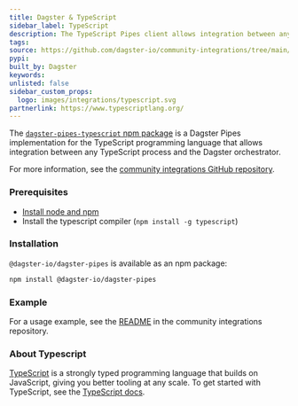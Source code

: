 ```yaml
---
title: Dagster & TypeScript
sidebar_label: TypeScript
description: The TypeScript Pipes client allows integration between any TypeScript process and the Dagster orchestrator.
tags:
source: https://github.com/dagster-io/community-integrations/tree/main/libraries/pipes/implementations/typescript
pypi:
built_by: Dagster
keywords:
unlisted: false
sidebar_custom_props:
  logo: images/integrations/typescript.svg
partnerlink: https://www.typescriptlang.org/
---
```


The [`dagster-pipes-typescript` npm package](https://www.npmjs.com/package/@dagster-io/dagster-pipes) is a Dagster Pipes implementation for the TypeScript programming language that allows integration between any TypeScript process and the Dagster orchestrator.

For more information, see the [community integrations GitHub repository](https://github.com/dagster-io/community-integrations/blob/main/libraries/pipes/implementations/typescript/README.md).

### Prerequisites

- [Install node and npm](https://nodejs.org/en/download)
- Install the typescript compiler (`npm install -g typescript`)

### Installation

`@dagster-io/dagster-pipes` is available as an npm package:

```sh
npm install @dagster-io/dagster-pipes
```

### Example

For a usage example, see the [README](https://github.com/dagster-io/community-integrations/blob/main/libraries/pipes/implementations/typescript/README.md) in the community integrations repository.

### About Typescript

[TypeScript](https://www.typescriptlang.org/) is a strongly typed programming language that builds on JavaScript, giving you better tooling at any scale. To get started with TypeScript, see the [TypeScript docs](https://www.typescriptlang.org/docs/).
